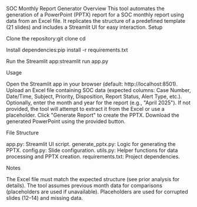 SOC Monthly Report Generator
Overview
This tool automates the generation of a PowerPoint (PPTX) report for a SOC monthly report using data from an Excel file. It replicates the structure of a predefined template (21 slides) and includes a Streamlit UI for easy interaction.
Setup

Clone the repository:git clone <repository-url>
cd <repository-directory>


Install dependencies:pip install -r requirements.txt


Run the Streamlit app:streamlit run app.py



Usage

Open the Streamlit app in your browser (default: http://localhost:8501).
Upload an Excel file containing SOC data (expected columns: Case Number, Date/Time, Subject, Priority, Disposition, Report Status, Alert Type, etc.).
Optionally, enter the month and year for the report (e.g., "April 2025"). If not provided, the tool will attempt to extract it from the Excel or use a placeholder.
Click "Generate Report" to create the PPTX.
Download the generated PowerPoint using the provided button.

File Structure

app.py: Streamlit UI script.
generate_pptx.py: Logic for generating the PPTX.
config.py: Slide configuration.
utils.py: Helper functions for data processing and PPTX creation.
requirements.txt: Project dependencies.

Notes

The Excel file must match the expected structure (see prior analysis for details).
The tool assumes previous month data for comparisons (placeholders are used if unavailable).
Placeholders are used for corrupted slides (12–14) and missing data.

